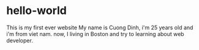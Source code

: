 # hello-world
This is my first ever website
My name is Cuong Dinh, i'm 25 years old and i'm from viet nam. 
now, I living in Boston and try to learning about web developer.
